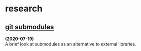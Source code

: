 # research
## [git submodules](submodules.md)
__(2020-07-19)__  
A brief look at submodules as an alternative to external libraries.

